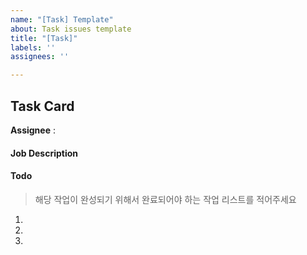 ```yaml
---
name: "[Task] Template"
about: Task issues template
title: "[Task]"
labels: ''
assignees: ''

---
```


## Task Card 

**Assignee** : 

#### Job Description
> 

#### Todo 
>  해당 작업이 완성되기 위해서 완료되어야 하는 작업 리스트를 적어주세요 

1.
2. 
3.
